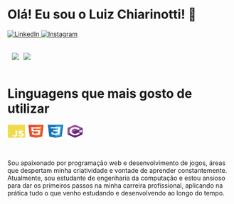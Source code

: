 <div>
  <h1>Olá! Eu sou o Luiz Chiarinotti! 👋</h1>
  <a href="https://www.linkedin.com/in/luiz-filipe-chiarinotti-0b8bb5254/" target="_blank">
  <img src="https://img.shields.io/badge/LinkedIn-0077B5?style=for-the-badge&logo=linkedin&logoColor=white" alt="LinkedIn">
  <a href="https://www.instagram.com/luiz_chiarinotti/" target="_blank">
  <img src="https://img.shields.io/badge/Instagram-E4405F?style=for-the-badge&logo=instagram&logoColor=white" alt="Instagram">
</div><br><br>

<div style="display: flex; gap: 10px">
  <a href="https://github.com/Chiarinotti1022/github-readme-stats">
    <img height=200 src="https://github-readme-stats.vercel.app/api?username=Chiarinotti1022&show_icons=true&theme=dark" />
  </a>
  <a href="https://github.com/Chiarinotti1022/convoychat">
    <img height=200 src="https://github-readme-stats.vercel.app/api/top-langs?username=Chiarinotti1022&layout=compact&langs_count=8&card_width=320&theme=dark" />
  </a>
</div><br>


<div style="display: inline_block">
  <h1>Linguagens que mais gosto de utilizar</h1>
  <img align="center" alt="Luiz-Js" height="30" width="40" src="https://raw.githubusercontent.com/devicons/devicon/master/icons/javascript/javascript-plain.svg">
  <img align="center" alt="Luiz-HTML" height="30" width="40" src="https://raw.githubusercontent.com/devicons/devicon/master/icons/html5/html5-original.svg">
  <img align="center" alt="Luiz-CSS" height="30" width="40" src="https://raw.githubusercontent.com/devicons/devicon/master/icons/css3/css3-original.svg">
  <img align="center" alt="Luiz-Csharp" height="30" width="40" src="https://raw.githubusercontent.com/devicons/devicon/master/icons/csharp/csharp-original.svg">
</div><br><br>

<p>Sou apaixonado por programação web e desenvolvimento de jogos, áreas que despertam minha criatividade e vontade de aprender constantemente. Atualmente, sou estudante de engenharia da computação e estou ansioso para dar os primeiros passos na minha carreira profissional, aplicando na prática tudo o que venho estudando e desenvolvendo ao longo do tempo.
